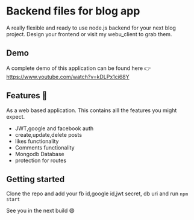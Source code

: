 # Backend files for blog app

A really flexible and ready to use node.js backend for your next blog project. Design your frontend or visit my webu_client to grab them.

## Demo

A complete demo of this application can be found here 👉 https://www.youtube.com/watch?v=kDLPx1ci68Y

## Features 🚀

As a web based application. This contains alll the features you might expect.

- JWT,google and facebook auth
- create,update,delete posts
- likes functionality
- Comments functionality
- Mongodb Database
- protection for routes

## Getting started

Clone the repo and add your fb id,google id,jwt secret, db uri and run `npm start`


See you in the next build :smile:

